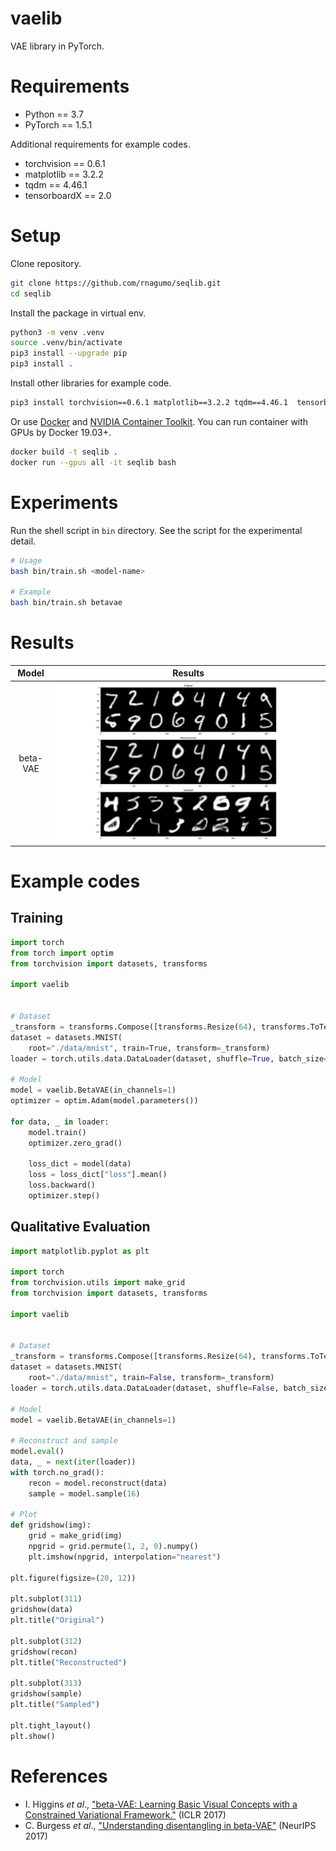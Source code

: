 
# vaelib

VAE library in PyTorch.

# Requirements

* Python == 3.7
* PyTorch == 1.5.1

Additional requirements for example codes.

* torchvision == 0.6.1
* matplotlib == 3.2.2
* tqdm == 4.46.1
* tensorboardX == 2.0

# Setup

Clone repository.

```bash
git clone https://github.com/rnagumo/seqlib.git
cd seqlib
```

Install the package in virtual env.

```bash
python3 -m venv .venv
source .venv/bin/activate
pip3 install --upgrade pip
pip3 install .
```

Install other libraries for example code.

```bash
pip3 install torchvision==0.6.1 matplotlib==3.2.2 tqdm==4.46.1  tensorboardX==2.0
```

Or use [Docker](https://docs.docker.com/get-docker/) and [NVIDIA Container Toolkit](https://github.com/NVIDIA/nvidia-docker). You can run container with GPUs by Docker 19.03+.

```bash
docker build -t seqlib .
docker run --gpus all -it seqlib bash
```

# Experiments

Run the shell script in `bin` directory. See the script for the experimental detail.

```bash
# Usage
bash bin/train.sh <model-name>

# Example
bash bin/train.sh betavae
```

# Results

|Model|Results|
|:-:|:-:|
|beta-VAE|![betavae](./images/betavae_mnist.png)|

# Example codes

## Training

```python
import torch
from torch import optim
from torchvision import datasets, transforms

import vaelib


# Dataset
_transform = transforms.Compose([transforms.Resize(64), transforms.ToTensor()])
dataset = datasets.MNIST(
    root="./data/mnist", train=True, transform=_transform)
loader = torch.utils.data.DataLoader(dataset, shuffle=True, batch_size=32)

# Model
model = vaelib.BetaVAE(in_channels=1)
optimizer = optim.Adam(model.parameters())

for data, _ in loader:
    model.train()
    optimizer.zero_grad()

    loss_dict = model(data)
    loss = loss_dict["loss"].mean()
    loss.backward()
    optimizer.step()
```

## Qualitative Evaluation

```python
import matplotlib.pyplot as plt

import torch
from torchvision.utils import make_grid
from torchvision import datasets, transforms

import vaelib


# Dataset
_transform = transforms.Compose([transforms.Resize(64), transforms.ToTensor()])
dataset = datasets.MNIST(
    root="./data/mnist", train=False, transform=_transform)
loader = torch.utils.data.DataLoader(dataset, shuffle=False, batch_size=16)

# Model
model = vaelib.BetaVAE(in_channels=1)

# Reconstruct and sample
model.eval()
data, _ = next(iter(loader))
with torch.no_grad():
    recon = model.reconstruct(data)
    sample = model.sample(16)

# Plot
def gridshow(img):
    grid = make_grid(img)
    npgrid = grid.permute(1, 2, 0).numpy()
    plt.imshow(npgrid, interpolation="nearest")

plt.figure(figsize=(20, 12))

plt.subplot(311)
gridshow(data)
plt.title("Original")

plt.subplot(312)
gridshow(recon)
plt.title("Reconstructed")

plt.subplot(313)
gridshow(sample)
plt.title("Sampled")

plt.tight_layout()
plt.show()
```

# References

* I. Higgins *et al*., ["beta-VAE: Learning Basic Visual Concepts with a Constrained Variational Framework."](https://openreview.net/forum?id=Sy2fzU9gl) (ICLR 2017)
* C. Burgess *et al*., ["Understanding disentangling in beta-VAE"](http://arxiv.org/abs/1804.03599) (NeurIPS 2017)
